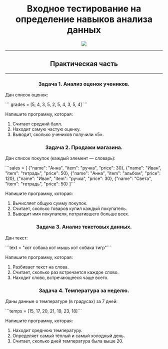 <h1 align="center">Входное тестирование на определение навыков анализа данных</h1>

<p align="center">
  <img src="https://s3.dualstack.us-east-2.amazonaws.com/pythondotorg-assets/media/community/logos/python-logo-only.png" align="center">
</p>
<hr>

<h2 align="center">Практическая часть</h2>
<hr>
<h3 align="center">Задача 1. Анализ оценок учеников.</h3>
<p>Дан список оценок:</p>
```
grades = [5, 4, 3, 5, 2, 5, 4, 3, 5, 4]
```
<p>Напишите программу, которая:</p>
<ol>
  <li>Считает средний балл.</li>
  <li>Находит самую частую оценку.</li>
  <li>Выводит, сколько учеников получили «5».</li>
</ol>

<h3 align="center">Задача 2. Продажи магазина.</h3>
<p>Дан список покупок (каждый элемент — словарь):</p>
```sales = [
{"name": "Анна", "item": "ручка", "price": 30},
{"name": "Иван", "item": "тетрадь", "price": 50},
{"name": "Анна", "item": "альбом", "price": 120},
{"name": "Иван", "item": "ручка", "price": 30},
{"name": "Света", "item": "тетрадь", "price": 50}
]```
<p>Напишите программу, которая:</p>
<ol>
  <li>Вычисляет общую сумму покупок.</li>
  <li>Считает, сколько товаров купил каждый покупатель.</li>
  <li>Выводит имя покупателя, потратившего больше всех.</li>
</ol>

<h3 align="center">Задача 3. Анализ текстовых данных.</h3>
<p>Дан текст:</p>
```text = "кот собака кот мышь кот собака тигр"```
<p>Напишите программу, которая:</p>
<ol>
  <li>Разбивает текст на слова.</li>
  <li>Считает, сколько раз встречается каждое слово.</li>
  <li>Находит слово, встречающееся чаще всего.</li>
</ol>

<h3 align="center">Задача 4. Температура за неделю.</h3>
<p>Даны данные о температуре (в градусах) за 7 дней:</p>
```temps = [15, 17, 20, 21, 19, 23, 18]```
<p>Напишите программу, которая:</p>
<ol>
  <li>Находит среднюю температуру.</li>
  <li>Определяет самый тёплый и самый холодный день.</li>
  <li>Считает, сколько дней температура была выше 20.</li>

</ol>
